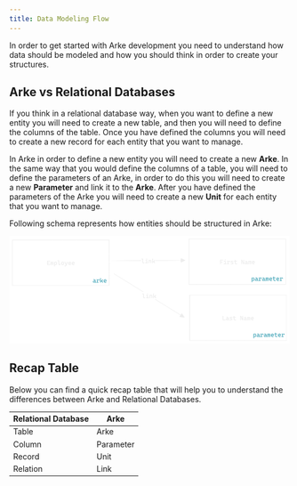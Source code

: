 ```yaml
---
title: Data Modeling Flow
---
```


In order to get started with Arke development you need to understand how data should be modeled and how you should think in order to create your structures.

## Arke vs Relational Databases
If you think in a relational database way, when you want to define a new entity you will need to create a new table, and then you will need to define the columns of the table.
Once you have defined the columns you will need to create a new record for each entity that you want to manage.

In Arke in order to define a new entity you will need to create a new **Arke**.
In the same way that you would define the columns of a table, you will need to define the parameters of an Arke, in order to do this you will need to create a new **Parameter** and link it to the **Arke**.
After you have defined the parameters of the Arke you will need to create a new **Unit** for each entity that you want to manage.

Following schema represents how entities should be structured in Arke:

![Create Arke Flow](../../static/img/data-modeling/create-arke.png)

## Recap Table

Below you can find a quick recap table that will help you to understand the differences between Arke and Relational Databases.

| Relational Database | Arke      |
|---------------------|-----------|
| Table               | Arke      |
| Column              | Parameter |
| Record              | Unit      |
| Relation            | Link      |
